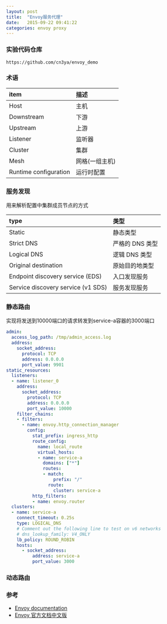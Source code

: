 ```yaml
---
layout: post
title:  "Envoy服务代理"
date:   2015-09-22 09:41:22
categories: envoy proxy
---
```


### 实验代码仓库
```
https://github.com/cn3ya/envoy_demo
```

### 术语

| item                  | 描述          |
|:----------------------|:-------------|
| Host                  | 主机          |
| Downstream            | 下游          |
| Upstream              | 上游          |
| Listener              | 监听器        |
| Cluster               | 集群          |
| Mesh                  | 网格(一组主机) |
| Runtime configuration | 运行时配置     |


### 服务发现
用来解析配置中集群成员节点的方式

| type                               | 类型           |
|:-----------------------------------|:--------------|
| Static                             | 静态类型        |
| Strict DNS                         | 严格的 DNS 类型 |
| Logical DNS                        | 逻辑 DNS 类型   |
| Original destination               | 原始目的地类型   |
| Endpoint discovery service (EDS)   | 入口发现服务    |
| Service discovery service (v1 SDS) | 服务发现服务    |

### 静态路由
实现将发送到10000端口的请求转发到service-a容器的3000端口
```yaml
admin:
  access_log_path: /tmp/admin_access.log
  address:
    socket_address:
      protocol: TCP
      address: 0.0.0.0
      port_value: 9901
static_resources:
  listeners:
  - name: listener_0
    address:
      socket_address:
        protocol: TCP
        address: 0.0.0.0
        port_value: 10000
    filter_chains:
    - filters:
      - name: envoy.http_connection_manager
        config:
          stat_prefix: ingress_http
          route_config:
            name: local_route
            virtual_hosts:
            - name: service-a
              domains: ["*"]
              routes:
              - match:
                  prefix: "/"
                route:
                  cluster: service-a
          http_filters:
          - name: envoy.router
  clusters:
  - name: service-a
    connect_timeout: 0.25s
    type: LOGICAL_DNS
    # Comment out the following line to test on v6 networks
    # dns_lookup_family: V4_ONLY
    lb_policy: ROUND_ROBIN
    hosts:
      - socket_address:
          address: service-a
          port_value: 3000

```

### 动态路由

### 参考
+ [Envoy documentation](https://www.envoyproxy.io/docs/envoy/latest/)
+ [Envoy 官方文档中文版](http://www.servicemesher.com/envoy/)
